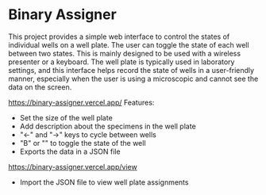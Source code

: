 # Binary Assigner

This project provides a simple web interface to control the states of individual wells on a well plate. The user can toggle the state of each well between two states. This is mainly designed to be used with a wireless presenter or a keyboard. The well plate is typically used in laboratory settings, and this interface helps record the state of wells in a user-friendly manner, especially when the user is using a microscopic and cannot see the data on the screen.  

https://binary-assigner.vercel.app/
Features: 
- Set the size of the well plate
- Add description about the specimens in the well plate
- "<-" and "->" keys to cycle between wells
- "B" or "" to toggle the state of the well
- Exports the data in a JSON file

https://binary-assigner.vercel.app/view
- Import the JSON file to view well plate assignments